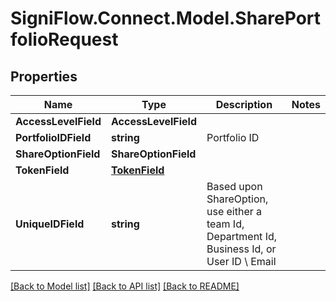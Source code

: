 
# SigniFlow.Connect.Model.SharePortfolioRequest

## Properties

Name | Type | Description | Notes
------------ | ------------- | ------------- | -------------
**AccessLevelField** | **AccessLevelField** |  | 
**PortfolioIDField** | **string** | Portfolio ID | 
**ShareOptionField** | **ShareOptionField** |  | 
**TokenField** | [**TokenField**](TokenField.md) |  | 
**UniqueIDField** | **string** | Based upon ShareOption, use either a team Id, Department Id, Business Id, or User ID \\ Email | 

[[Back to Model list]](../README.md#documentation-for-models)
[[Back to API list]](../README.md#documentation-for-api-endpoints)
[[Back to README]](../README.md)

